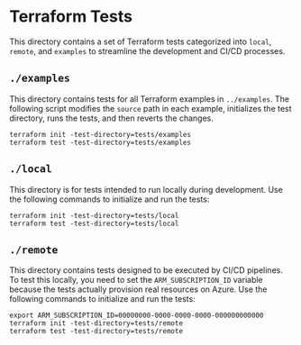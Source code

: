 # Terraform Tests

This directory contains a set of Terraform tests categorized into `local`, `remote`, and `examples` to streamline the development and CI/CD processes.

## `./examples`

This directory contains tests for all Terraform examples in `../examples`. The following script modifies the `source` path in each example, initializes the test directory, runs the tests, and then reverts the changes.

```shell
terraform init -test-directory=tests/examples
terraform test -test-directory=tests/examples
```

## `./local`

This directory is for tests intended to run locally during development. Use the following commands to initialize and run the tests:

```shell
terraform init -test-directory=tests/local
terraform test -test-directory=tests/local
```

## `./remote`

This directory contains tests designed to be executed by CI/CD pipelines.
To test this locally, you need to set the `ARM_SUBSCRIPTION_ID` variable because the tests actually provision real resources on Azure.
Use the following commands to initialize and run the tests:

```shell
export ARM_SUBSCRIPTION_ID=00000000-0000-0000-0000-000000000000
terraform init -test-directory=tests/remote
terraform test -test-directory=tests/remote
```
